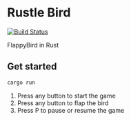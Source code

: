 # Rustle Bird

[![Build Status](https://img.shields.io/github/actions/workflow/status/futuretech6/rustle-bird/build.yml?branch=actions&label=build)](https://github.com/FUTURETECH6/rustle-bird/actions/workflows/build.yml)

FlappyBird in Rust

## Get started

```bash
cargo run
```

1. Press any button to start the game
2. Press any button to flap the bird
3. Press P to pause or resume the game
